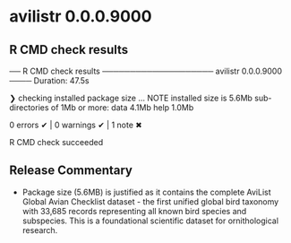 # avilistr 0.0.0.9000

## R CMD check results

── R CMD check results ──────────────────── avilistr 0.0.0.9000 ────
Duration: 47.5s

❯ checking installed package size ... NOTE
    installed size is  5.6Mb
    sub-directories of 1Mb or more:
      data   4.1Mb
      help   1.0Mb

0 errors ✔ | 0 warnings ✔ | 1 note ✖

R CMD check succeeded

## Release Commentary

- Package size (5.6MB) is justified as it contains the complete 
AviList Global Avian Checklist dataset - the first unified 
global bird taxonomy with 33,685 records representing all 
known bird species and subspecies. This is a foundational 
scientific dataset for ornithological research.
